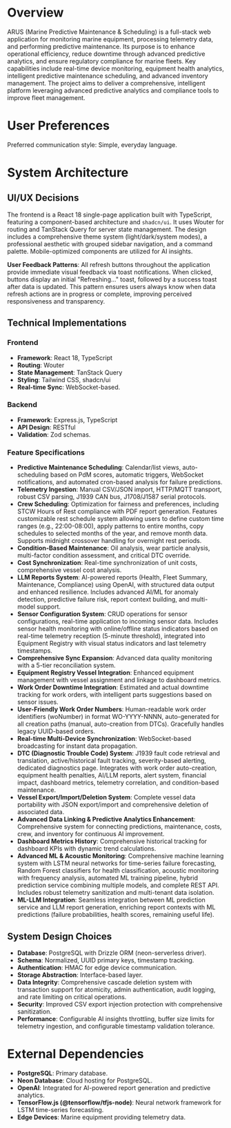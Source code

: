 # Overview

ARUS (Marine Predictive Maintenance & Scheduling) is a full-stack web application for monitoring marine equipment, processing telemetry data, and performing predictive maintenance. Its purpose is to enhance operational efficiency, reduce downtime through advanced predictive analytics, and ensure regulatory compliance for marine fleets. Key capabilities include real-time device monitoring, equipment health analytics, intelligent predictive maintenance scheduling, and advanced inventory management. The project aims to deliver a comprehensive, intelligent platform leveraging advanced predictive analytics and compliance tools to improve fleet management.

# User Preferences

Preferred communication style: Simple, everyday language.

# System Architecture

## UI/UX Decisions

The frontend is a React 18 single-page application built with TypeScript, featuring a component-based architecture and `shadcn/ui`. It uses Wouter for routing and TanStack Query for server state management. The design includes a comprehensive theme system (light/dark/system modes), a professional aesthetic with grouped sidebar navigation, and a command palette. Mobile-optimized components are utilized for AI insights.

**User Feedback Patterns**: All refresh buttons throughout the application provide immediate visual feedback via toast notifications. When clicked, buttons display an initial "Refreshing..." toast, followed by a success toast after data is updated. This pattern ensures users always know when data refresh actions are in progress or complete, improving perceived responsiveness and transparency.

## Technical Implementations

### Frontend
- **Framework**: React 18, TypeScript
- **Routing**: Wouter
- **State Management**: TanStack Query
- **Styling**: Tailwind CSS, shadcn/ui
- **Real-time Sync**: WebSocket-based.

### Backend
- **Framework**: Express.js, TypeScript
- **API Design**: RESTful
- **Validation**: Zod schemas.

### Feature Specifications
- **Predictive Maintenance Scheduling**: Calendar/list views, auto-scheduling based on PdM scores, automatic triggers, WebSocket notifications, and automated cron-based analysis for failure predictions.
- **Telemetry Ingestion**: Manual CSV/JSON import, HTTP/MQTT transport, robust CSV parsing, J1939 CAN bus, J1708/J1587 serial protocols.
- **Crew Scheduling**: Optimization for fairness and preferences, including STCW Hours of Rest compliance with PDF report generation. Features customizable rest schedule system allowing users to define custom time ranges (e.g., 22:00-08:00), apply patterns to entire months, copy schedules to selected months of the year, and remove month data. Supports midnight crossover handling for overnight rest periods.
- **Condition-Based Maintenance**: Oil analysis, wear particle analysis, multi-factor condition assessment, and critical DTC override.
- **Cost Synchronization**: Real-time synchronization of unit costs, comprehensive vessel cost analysis.
- **LLM Reports System**: AI-powered reports (Health, Fleet Summary, Maintenance, Compliance) using OpenAI, with structured data output and enhanced resilience. Includes advanced AI/ML for anomaly detection, predictive failure risk, report context building, and multi-model support.
- **Sensor Configuration System**: CRUD operations for sensor configurations, real-time application to incoming sensor data. Includes sensor health monitoring with online/offline status indicators based on real-time telemetry reception (5-minute threshold), integrated into Equipment Registry with visual status indicators and last telemetry timestamps.
- **Comprehensive Sync Expansion**: Advanced data quality monitoring with a 5-tier reconciliation system.
- **Equipment Registry Vessel Integration**: Enhanced equipment management with vessel assignment and linkage to dashboard metrics.
- **Work Order Downtime Integration**: Estimated and actual downtime tracking for work orders, with intelligent parts suggestions based on sensor issues.
- **User-Friendly Work Order Numbers**: Human-readable work order identifiers (woNumber) in format WO-YYYY-NNNN, auto-generated for all creation paths (manual, auto-creation from DTCs). Gracefully handles legacy UUID-based orders.
- **Real-time Multi-Device Synchronization**: WebSocket-based broadcasting for instant data propagation.
- **DTC (Diagnostic Trouble Code) System**: J1939 fault code retrieval and translation, active/historical fault tracking, severity-based alerting, dedicated diagnostics page. Integrates with work order auto-creation, equipment health penalties, AI/LLM reports, alert system, financial impact, dashboard metrics, telemetry correlation, and condition-based maintenance.
- **Vessel Export/Import/Deletion System**: Complete vessel data portability with JSON export/import and comprehensive deletion of associated data.
- **Advanced Data Linking & Predictive Analytics Enhancement**: Comprehensive system for connecting predictions, maintenance, costs, crew, and inventory for continuous AI improvement.
- **Dashboard Metrics History**: Comprehensive historical tracking for dashboard KPIs with dynamic trend calculations.
- **Advanced ML & Acoustic Monitoring**: Comprehensive machine learning system with LSTM neural networks for time-series failure forecasting, Random Forest classifiers for health classification, acoustic monitoring with frequency analysis, automated ML training pipeline, hybrid prediction service combining multiple models, and complete REST API. Includes robust telemetry sanitization and multi-tenant data isolation.
- **ML-LLM Integration**: Seamless integration between ML prediction service and LLM report generation, enriching report contexts with ML predictions (failure probabilities, health scores, remaining useful life).

## System Design Choices
- **Database**: PostgreSQL with Drizzle ORM (neon-serverless driver).
- **Schema**: Normalized, UUID primary keys, timestamp tracking.
- **Authentication**: HMAC for edge device communication.
- **Storage Abstraction**: Interface-based layer.
- **Data Integrity**: Comprehensive cascade deletion system with transaction support for atomicity, admin authentication, audit logging, and rate limiting on critical operations.
- **Security**: Improved CSV export injection protection with comprehensive sanitization.
- **Performance**: Configurable AI insights throttling, buffer size limits for telemetry ingestion, and configurable timestamp validation tolerance.

# External Dependencies

- **PostgreSQL**: Primary database.
- **Neon Database**: Cloud hosting for PostgreSQL.
- **OpenAI**: Integrated for AI-powered report generation and predictive analytics.
- **TensorFlow.js (@tensorflow/tfjs-node)**: Neural network framework for LSTM time-series forecasting.
- **Edge Devices**: Marine equipment providing telemetry data.